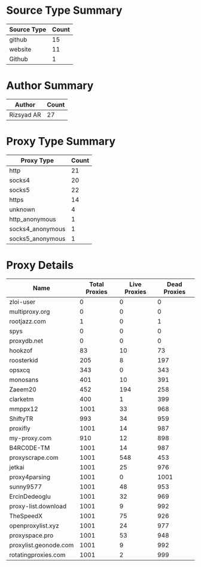 # Source Type Summary

| Source Type | Count |
|-------------|-------|
| github | 15 |
| website | 11 |
| Github | 1 |


# Author Summary

| Author | Count |
|--------|-------|
| Rizsyad AR | 27 |


# Proxy Type Summary

| Proxy Type | Count |
|------------|-------|
| http | 21 |
| socks4 | 20 |
| socks5 | 22 |
| https | 14 |
| unknown | 4 |
| http_anonymous | 1 |
| socks4_anonymous | 1 |
| socks5_anonymous | 1 |


# Proxy Details

| Name | Total Proxies | Live Proxies | Dead Proxies |
|------|---------------|--------------|---------------|
| zloi-user | 0 | 0 | 0 |
| multiproxy.org | 0 | 0 | 0 |
| rootjazz.com | 1 | 0 | 1 |
| spys | 0 | 0 | 0 |
| proxydb.net | 0 | 0 | 0 |
| hookzof | 83 | 10 | 73 |
| roosterkid | 205 | 8 | 197 |
| opsxcq | 343 | 0 | 343 |
| monosans | 401 | 10 | 391 |
| Zaeem20 | 452 | 194 | 258 |
| clarketm | 400 | 1 | 399 |
| mmppx12 | 1001 | 33 | 968 |
| ShiftyTR | 993 | 34 | 959 |
| proxifly | 1001 | 14 | 987 |
| my-proxy.com | 910 | 12 | 898 |
| B4RC0DE-TM | 1001 | 14 | 987 |
| proxyscrape.com | 1001 | 548 | 453 |
| jetkai | 1001 | 25 | 976 |
| proxy4parsing | 1001 | 0 | 1001 |
| sunny9577 | 1001 | 48 | 953 |
| ErcinDedeoglu | 1001 | 32 | 969 |
| proxy-list.download | 1001 | 9 | 992 |
| TheSpeedX | 1001 | 75 | 926 |
| openproxylist.xyz | 1001 | 24 | 977 |
| proxyspace.pro | 1001 | 53 | 948 |
| proxylist.geonode.com | 1001 | 9 | 992 |
| rotatingproxies.com | 1001 | 2 | 999 |
